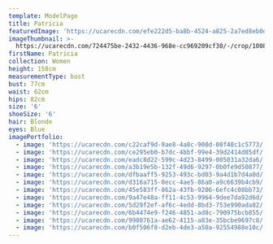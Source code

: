 ```yaml
---
template: ModelPage
title: Patricia
featuredImage: 'https://ucarecdn.com/efe222d5-ba8b-4524-a825-2a7ed8eb0d77/'
imageThumbnail: >-
  https://ucarecdn.com/724475be-2432-4436-968e-cc969209cf30/-/crop/1008x1169/119,174/-/preview/
firstName: Patricia
collection: Women
height: 158cm
measurementType: bust
bust: 77cm
waist: 62cm
hips: 82cm
size: '6'
shoeSize: '6'
hair: Blonde
eyes: Blue
imagePortfolio:
  - image: 'https://ucarecdn.com/c22caf9d-9ae8-4a8c-900d-00f40c1c5773/'
  - image: 'https://ucarecdn.com/ce295eb0-b7dc-4bbf-99e4-39d2414d85df/'
  - image: 'https://ucarecdn.com/eadc8d22-599c-4d23-8499-005031a32da6/'
  - image: 'https://ucarecdn.com/a3b19e5b-132f-49d6-9297-0b0fe9d50877/'
  - image: 'https://ucarecdn.com/dfbaaff5-9253-493c-bd03-9a4d1b7d4a0d/'
  - image: 'https://ucarecdn.com/d316a715-0ecc-4ae5-86a0-a9c6639b4cb9/'
  - image: 'https://ucarecdn.com/45e583ff-862a-43fb-9206-6efc4c08bb73/'
  - image: 'https://ucarecdn.com/9a47e48a-ff11-4c53-9964-9dee7da92d6d/'
  - image: 'https://ucarecdn.com/5d29f2ef-af6c-4edd-8bd3-753e990ada82/'
  - image: 'https://ucarecdn.com/6b4474e9-f246-4851-ad8c-790975bcb855/'
  - image: 'https://ucarecdn.com/9980761a-ae62-4115-a83e-35bcbe9697c8/'
  - image: 'https://ucarecdn.com/b0f506f8-d2eb-4de3-a50a-92554988e10c/'
---
```


